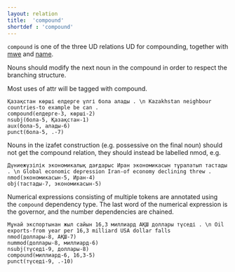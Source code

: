 ```yaml
---
layout: relation
title:  'compound'
shortdef : 'compound'
---
```


`compound` is one of the three UD relations UD for compounding,
together with [mwe]() and [name]().

Nouns should modify the next noun in the compound in order to respect the branching structure.

Most uses of attr will be tagged with compound.

~~~ sdparse
Қазақстан көрші елдерге үлгі бола алады . \n Kazakhstan neighbour countries-to example be can . 
compound(елдерге-3, көрші-2)
nsubj(бола-5, Қазақстан-1)
aux(бола-5, алады-6)
punct(бола-5, .-7)
~~~

Nouns in the izafet construction (e.g. possessive on the final noun) should not get the compound relation,
they should instead be labelled nmod, e.g.

~~~ sdparse
Дүниежүзілік экономикалық дағдарыс Иран экономикасын тұралатып тастады . \n Global economic depression Iran-of economy declining threw .
nmod(экономикасын-5, Иран-4)
obj(тастады-7, экономикасын-5)
~~~

Numerical expressions consisting of multiple tokens are annotated
using the `compound` dependency type. The last word of the numerical
expression is the governor, and the number dependencies are chained.

~~~ sdparse
Мұнай экспортынан жыл сайын 16,3 миллиард АҚШ доллары түседі . \n Oil exports-from year per 16,3 milliard USA dollar falls
nmod(доллары-8, АҚШ-7)
nummod(доллары-8, миллиард-6)
nsubj(түседі-9, доллары-8)
compound(миллиард-6, 16,3-5)
punct(түседі-9, .-10)
~~~
